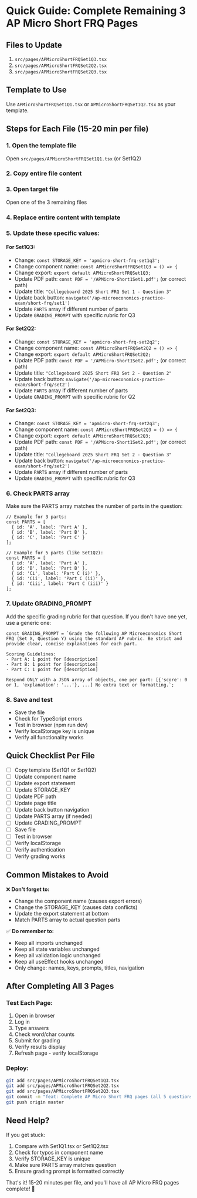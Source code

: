 # Quick Guide: Complete Remaining 3 AP Micro Short FRQ Pages

## Files to Update
1. `src/pages/APMicroShortFRQSet1Q3.tsx`
2. `src/pages/APMicroShortFRQSet2Q2.tsx`
3. `src/pages/APMicroShortFRQSet2Q3.tsx`

## Template to Use
Use `APMicroShortFRQSet1Q1.tsx` or `APMicroShortFRQSet1Q2.tsx` as your template.

## Steps for Each File (15-20 min per file)

### 1. Open the template file
Open `src/pages/APMicroShortFRQSet1Q1.tsx` (or Set1Q2)

### 2. Copy entire file content

### 3. Open target file
Open one of the 3 remaining files

### 4. Replace entire content with template

### 5. Update these specific values:

#### For Set1Q3:
- Change: `const STORAGE_KEY = 'apmicro-short-frq-set1q3';`
- Change component name: `const APMicroShortFRQSet1Q3 = () => {`
- Change export: `export default APMicroShortFRQSet1Q3;`
- Update PDF path: `const PDF = '/APMicro-Short1Set1.pdf';` (or correct path)
- Update title: `"Collegeboard 2025 Short FRQ Set 1 - Question 3"`
- Update back button: `navigate('/ap-microeconomics-practice-exam/short-frq/set1')`
- Update `PARTS` array if different number of parts
- Update `GRADING_PROMPT` with specific rubric for Q3

#### For Set2Q2:
- Change: `const STORAGE_KEY = 'apmicro-short-frq-set2q2';`
- Change component name: `const APMicroShortFRQSet2Q2 = () => {`
- Change export: `export default APMicroShortFRQSet2Q2;`
- Update PDF path: `const PDF = '/APMicro-Short1Set2.pdf';` (or correct path)
- Update title: `"Collegeboard 2025 Short FRQ Set 2 - Question 2"`
- Update back button: `navigate('/ap-microeconomics-practice-exam/short-frq/set2')`
- Update `PARTS` array if different number of parts
- Update `GRADING_PROMPT` with specific rubric for Q2

#### For Set2Q3:
- Change: `const STORAGE_KEY = 'apmicro-short-frq-set2q3';`
- Change component name: `const APMicroShortFRQSet2Q3 = () => {`
- Change export: `export default APMicroShortFRQSet2Q3;`
- Update PDF path: `const PDF = '/APMicro-Short1Set2.pdf';` (or correct path)
- Update title: `"Collegeboard 2025 Short FRQ Set 2 - Question 3"`
- Update back button: `navigate('/ap-microeconomics-practice-exam/short-frq/set2')`
- Update `PARTS` array if different number of parts
- Update `GRADING_PROMPT` with specific rubric for Q3

### 6. Check PARTS array
Make sure the PARTS array matches the number of parts in the question:
```tsx
// Example for 3 parts:
const PARTS = [
  { id: 'A', label: 'Part A' },
  { id: 'B', label: 'Part B' },
  { id: 'C', label: 'Part C' }
];

// Example for 5 parts (like Set1Q2):
const PARTS = [
  { id: 'A', label: 'Part A' },
  { id: 'B', label: 'Part B' },
  { id: 'Ci', label: 'Part C (i)' },
  { id: 'Cii', label: 'Part C (ii)' },
  { id: 'Ciii', label: 'Part C (iii)' }
];
```

### 7. Update GRADING_PROMPT
Add the specific grading rubric for that question. If you don't have one yet, use a generic one:

```tsx
const GRADING_PROMPT = `Grade the following AP Microeconomics Short FRQ (Set X, Question Y) using the standard AP rubric. Be strict and provide clear, concise explanations for each part.

Scoring Guidelines:
- Part A: 1 point for [description]
- Part B: 1 point for [description]
- Part C: 1 point for [description]

Respond ONLY with a JSON array of objects, one per part: [{'score': 0 or 1, 'explanation': '...'}, ...] No extra text or formatting.`;
```

### 8. Save and test
- Save the file
- Check for TypeScript errors
- Test in browser (npm run dev)
- Verify localStorage key is unique
- Verify all functionality works

## Quick Checklist Per File

- [ ] Copy template (Set1Q1 or Set1Q2)
- [ ] Update component name
- [ ] Update export statement
- [ ] Update STORAGE_KEY
- [ ] Update PDF path
- [ ] Update page title
- [ ] Update back button navigation
- [ ] Update PARTS array (if needed)
- [ ] Update GRADING_PROMPT
- [ ] Save file
- [ ] Test in browser
- [ ] Verify localStorage
- [ ] Verify authentication
- [ ] Verify grading works

## Common Mistakes to Avoid

❌ **Don't forget to:**
- Change the component name (causes export errors)
- Change the STORAGE_KEY (causes data conflicts)
- Update the export statement at bottom
- Match PARTS array to actual question parts

✅ **Do remember to:**
- Keep all imports unchanged
- Keep all state variables unchanged
- Keep all validation logic unchanged
- Keep all useEffect hooks unchanged
- Only change: names, keys, prompts, titles, navigation

## After Completing All 3 Pages

### Test Each Page:
1. Open in browser
2. Log in
3. Type answers
4. Check word/char counts
5. Submit for grading
6. Verify results display
7. Refresh page - verify localStorage

### Deploy:
```bash
git add src/pages/APMicroShortFRQSet1Q3.tsx
git add src/pages/APMicroShortFRQSet2Q2.tsx
git add src/pages/APMicroShortFRQSet2Q3.tsx
git commit -m "feat: Complete AP Micro Short FRQ pages (all 5 questions)"
git push origin master
```

## Need Help?

If you get stuck:
1. Compare with Set1Q1.tsx or Set1Q2.tsx
2. Check for typos in component name
3. Verify STORAGE_KEY is unique
4. Make sure PARTS array matches question
5. Ensure grading prompt is formatted correctly

That's it! 15-20 minutes per file, and you'll have all AP Micro FRQ pages complete! 🎉
